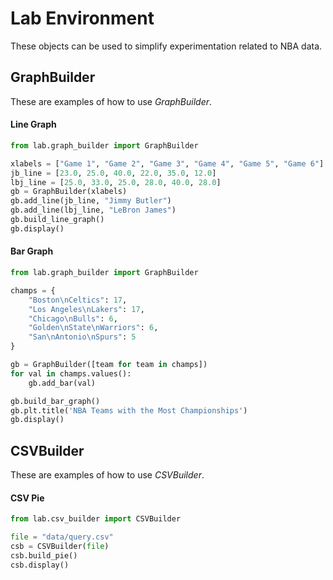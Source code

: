 # Lab Environment

These objects can be used to simplify experimentation related to NBA data.

## GraphBuilder

These are examples of how to use *GraphBuilder*.

#### Line Graph
```python
from lab.graph_builder import GraphBuilder

xlabels = ["Game 1", "Game 2", "Game 3", "Game 4", "Game 5", "Game 6"]
jb_line = [23.0, 25.0, 40.0, 22.0, 35.0, 12.0]
lbj_line = [25.0, 33.0, 25.0, 28.0, 40.0, 28.0]
gb = GraphBuilder(xlabels)
gb.add_line(jb_line, "Jimmy Butler")
gb.add_line(lbj_line, "LeBron James")
gb.build_line_graph()
gb.display()
```

#### Bar Graph
```python
from lab.graph_builder import GraphBuilder

champs = {
    "Boston\nCeltics": 17,
    "Los Angeles\nLakers": 17,
    "Chicago\nBulls": 6,
    "Golden\nState\nWarriors": 6,
    "San\nAntonio\nSpurs": 5
}

gb = GraphBuilder([team for team in champs])
for val in champs.values():
    gb.add_bar(val)

gb.build_bar_graph()
gb.plt.title('NBA Teams with the Most Championships')
gb.display()
```

## CSVBuilder

These are examples of how to use *CSVBuilder*.

#### CSV Pie
```python
from lab.csv_builder import CSVBuilder

file = "data/query.csv"
csb = CSVBuilder(file)
csb.build_pie()
csb.display()
```